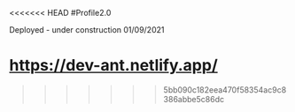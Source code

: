 <<<<<<< HEAD
#Profile2.0

Deployed - under construction 01/09/2021

https://dev-ant.netlify.app/
=======

>>>>>>> 5bb090c182eea470f58354ac9c8386abbe5c86dc
